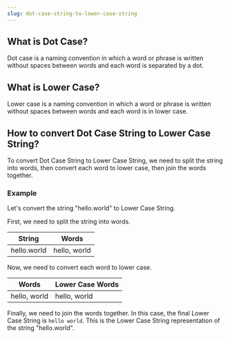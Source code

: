 ```yaml
---
slug: dot-case-string-to-lower-case-string
---
```


## What is Dot Case?

Dot case is a naming convention in which a word or phrase is written without spaces between words and each word is separated by a dot.

## What is Lower Case?

Lower case is a naming convention in which a word or phrase is written without spaces between words and each word is in lower case.

## How to convert Dot Case String to Lower Case String?

To convert Dot Case String to Lower Case String, we need to split the string into words, then convert each word to lower case, then join the words together.

### Example

Let's convert the string "hello.world" to Lower Case String.

First, we need to split the string into words.

| String      | Words        |
| ----------- | ------------ |
| hello.world | hello, world |

Now, we need to convert each word to lower case.

| Words        | Lower Case Words |
| ------------ | ---------------- |
| hello, world | hello, world     |

Finally, we need to join the words together. In this case, the final Lower Case String is `hello world`. This is the Lower Case String representation of the string "hello.world".
